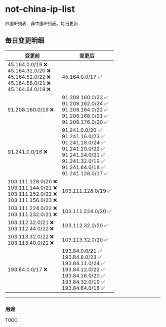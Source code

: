 # not-china-ip-list
外国IP列表、非中国IP列表。每日更新

每日变更明细
--------------------
|  变更前   | 变更后 |
|  ----  | ----  |
|  45.164.0.0/19 :x: <br> 45.164.32.0/20 :x: <br> 45.164.52.0/22 :x: <br> 45.164.56.0/21 :x: <br> 45.164.64.0/18 :x: <br> | 45.164.0.0/17 :white_check_mark: | 
|  91.208.160.0/19 :x:  | 91.208.160.0/23 :white_check_mark: <br> 91.208.162.0/24 :white_check_mark: <br> 91.208.164.0/22 :white_check_mark: <br> 91.208.168.0/21 :white_check_mark: <br> 91.208.176.0/20 :white_check_mark: <br>  | 
|  91.241.0.0/16 :x:  | 91.241.0.0/20 :white_check_mark: <br> 91.241.16.0/23 :white_check_mark: <br> 91.241.18.0/24 :white_check_mark: <br> 91.241.20.0/22 :white_check_mark: <br> 91.241.24.0/21 :white_check_mark: <br> 91.241.32.0/19 :white_check_mark: <br> 91.241.64.0/18 :white_check_mark: <br> 91.241.128.0/17 :white_check_mark: <br>  | 
|  103.111.128.0/20 :x: <br> 103.111.144.0/21 :x: <br> 103.111.152.0/22 :x: <br> 103.111.156.0/23 :x: <br> | 103.111.128.0/19 :white_check_mark: | 
|  103.111.224.0/22 :x: <br> 103.111.232.0/21 :x: <br> | 103.111.224.0/20 :white_check_mark: | 
|  103.112.32.0/21 :x: <br> 103.112.44.0/22 :x: <br> | 103.112.32.0/20 :white_check_mark: | 
|  103.113.32.0/22 :x: <br> 103.113.40.0/21 :x: <br> | 103.113.32.0/20 :white_check_mark: | 
|  193.84.0.0/17 :x:  | 193.84.0.0/21 :white_check_mark: <br> 193.84.8.0/23 :white_check_mark: <br> 193.84.11.0/24 :white_check_mark: <br> 193.84.12.0/22 :white_check_mark: <br> 193.84.16.0/20 :white_check_mark: <br> 193.84.32.0/19 :white_check_mark: <br> 193.84.64.0/18 :white_check_mark: <br>  | 

--------------------
### 用途
TODO
